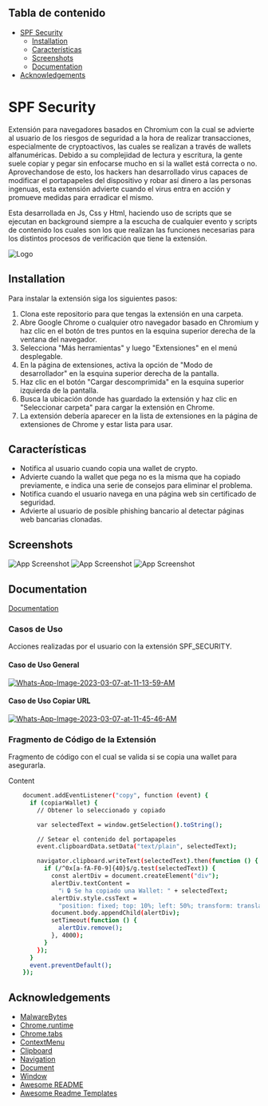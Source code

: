 ## Tabla de contenido

- [SPF Security](#spf-security)
  - [Installation](#installation)
  - [Características](#características)
  - [Screenshots](#screenshots)
  - [Documentation](#documentation)
- [Acknowledgements](#acknowledgements)

# SPF Security

Extensión para navegadores basados en Chromium con la cual se advierte al usuario de los riesgos de seguridad a la hora de realizar transacciones, especialmente de cryptoactivos, las cuales se realizan a través de wallets alfanuméricas. Debido a su complejidad de lectura y escritura, la gente suele copiar y pegar sin enfocarse mucho en si la wallet está correcta o no. Aprovechandose de esto, los hackers han desarrollado virus capaces de modificar el portapapeles del dispositivo y robar así dinero a las personas ingenuas, esta extensión advierte cuando el virus entra en acción y promueve medidas para erradicar el mismo.

Esta desarrollada en Js, Css y Html, haciendo uso de scripts que se ejecutan en background siempre a la escucha de cualquier evento y scripts de contenido los cuales son los que realizan las funciones necesarias para los distintos procesos de verificación que tiene la extensión.


![Logo](https://i.ibb.co/sjrw6Dz/icono.png)


## Installation

Para instalar la extensión siga los siguientes pasos:

1. Clona este repositorio para que tengas la extensión en una carpeta.
2. Abre Google Chrome o cualquier otro navegador basado en Chromium y haz clic en el botón de tres puntos en la esquina superior derecha de la ventana del navegador.
3. Selecciona "Más herramientas" y luego "Extensiones" en el menú desplegable.
4. En la página de extensiones, activa la opción de "Modo de desarrollador" en la esquina superior derecha de la pantalla.
5. Haz clic en el botón "Cargar descomprimida" en la esquina superior izquierda de la pantalla.
6. Busca la ubicación donde has guardado la extensión y haz clic en "Seleccionar carpeta" para cargar la extensión en Chrome.
7. La extensión debería aparecer en la lista de extensiones en la página de extensiones de Chrome y estar lista para usar.
    
## Características

* Notifica al usuario cuando copia una wallet de crypto.
* Advierte cuando la wallet que pega no es la misma que ha copiado previamente, e indica una serie de consejos para eliminar el problema.
* Notifica cuando el usuario navega en una página web sin certificado de seguridad.
* Advierte al usuario de posible phishing bancario al detectar páginas web bancarias clonadas.
## Screenshots

![App Screenshot](https://i.ibb.co/m9TgpXv/image.png)
![App Screenshot](https://i.ibb.co/PCYPDXG/image.png)
![App Screenshot](https://i.ibb.co/jrZXw2D/image.png)
## Documentation

[Documentation](https://drive.google.com/file/d/1IG8cu1wbHBkmznBzDqMilB5cRKIio0gc/view?usp=share_link)

### Casos de Uso

Acciones realizadas por el usuario con la extensión SPF_SECURITY.

#### Caso de Uso General

<a href="https://ibb.co/726CCdN"><img src="https://i.ibb.co/ChT883s/Whats-App-Image-2023-03-07-at-11-13-59-AM.jpg" alt="Whats-App-Image-2023-03-07-at-11-13-59-AM" border="0"></a>

#### Caso de Uso Copiar URL

<a href="https://ibb.co/mcwTpC6"><img src="https://i.ibb.co/VqZ96W2/Whats-App-Image-2023-03-07-at-11-45-46-AM.jpg" alt="Whats-App-Image-2023-03-07-at-11-45-46-AM" border="0"></a><br />

### Fragmento de Código de la Extensión

Fragmento de código con el cual se valida si se copia una wallet para asegurarla.

Content

```bash
    document.addEventListener("copy", function (event) {
      if (copiarWallet) {
        // Obtener lo seleccionado y copiado

        var selectedText = window.getSelection().toString();

        // Setear el contenido del portapapeles
        event.clipboardData.setData("text/plain", selectedText);

        navigator.clipboard.writeText(selectedText).then(function () {
          if (/^0x[a-fA-F0-9]{40}$/g.test(selectedText)) {
            const alertDiv = document.createElement("div");
            alertDiv.textContent =
              "ℹ️ 🔒 Se ha copiado una Wallet: " + selectedText;
            alertDiv.style.cssText =
              "position: fixed; top: 10%; left: 50%; transform: translate(-50%, -50%); padding: 20px; background-color: #4CAF50; color: white; font-size: 20px; font-weight: bold; text-align: center; border-radius: 10px; z-index: 9999;";
            document.body.appendChild(alertDiv);
            setTimeout(function () {
              alertDiv.remove();
            }, 4000);
          }
        });
      }
      event.preventDefault();
    });
```

## Acknowledgements
 - [MalwareBytes](https://es.malwarebytes.com/)
 - [Chrome.runtime](https://developer.chrome.com/docs/extensions/reference/runtime/)
 - [Chrome.tabs](https://developer.chrome.com/docs/extensions/reference/tabs/)
 - [ContextMenu](https://developer.chrome.com/docs/extensions/reference/contextMenus/)
 - [Clipboard](https://developer.mozilla.org/en-US/docs/Web/API/Clipboard_API)
 - [Navigation](https://developer.mozilla.org/en-US/docs/Web/API/Navigation_API)
 - [Document](https://developer.mozilla.org/en-US/docs/Web/API/Document)
 - [Window](https://developer.mozilla.org/en-US/docs/Web/API/Window)
 - [Awesome README](https://github.com/matiassingers/awesome-readme)
 - [Awesome Readme Templates](https://awesomeopensource.com/project/elangosundar/awesome-README-templates)
